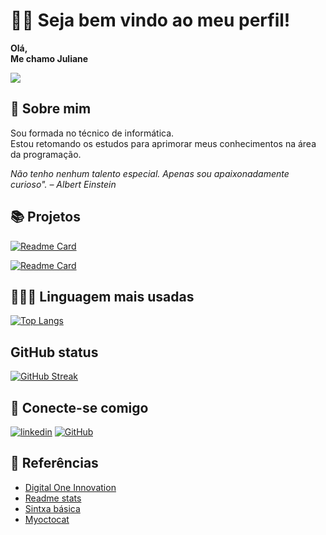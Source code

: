 
# 👋🏾 Seja bem vindo ao meu perfil!
**Olá, \
Me chamo Juliane**


![](https://previews.dropbox.com/p/thumb/ACQm5pDqggSmM-7Yzk62p2M82A4vYUR17eHvmquhR-CK8jQQcu3NC8QjvrhsNOfWRhqOcMQzkVF8A-9W-udbDwMQs2h8_cA3bEHThuyefGBMJagXcqdSsX4NqSComClQKLRXi-a0ypMcj_h--EZnpBn9srf_iy5-D9t8FPgNUb8BR9zyOkHL9u0PxTguJD2Doc3Fdr_NJrX_D5-b76UNOfKnj2J72cNYnBdoRE1cuNhm2izpvURK9g4tQY8LpJxgeS2QWieJZ6kzegy5JsD3X9JliXgXyHAGv9baevem67m9-kBA7cvO5f9XIweIkkng_3wkJAZ7OZhT55BshNNq7yb8/p.png)




## 🚀 Sobre mim

Sou formada no técnico de informática.\
Estou retomando os estudos para aprimorar meus conhecimentos na área da programação.


*Não tenho nenhum talento especial. Apenas sou apaixonadamente curioso". – Albert Einstein* 


## 📚 Projetos


[![Readme Card](https://github-readme-stats.vercel.app/api/pin/?username=julianeSC&repo=Pitu&theme=dracula)](https://github.com/anuraghazra/github-readme-stats)

[![Readme Card](https://github-readme-stats.vercel.app/api/pin/?username=julianeSC&repo=Projeto_Android&theme=dracula)](https://github.com/anuraghazra/github-readme-stats)


## 👨🏾‍💻 Linguagem mais usadas

[![Top Langs](https://github-readme-stats.vercel.app/api/top-langs/?username=julianeSC&theme=dracula&locale=pt-br&hide_title=true)](https://github.com/anuraghazra/github-readme-stats)

## GitHub status

[![GitHub Streak](https://streak-stats.demolab.com/?user=julianeSC&theme=bear&background=000&border=30A3DC&dates=FFF)](https://git.io/streak-stats)



## 📧 Conecte-se comigo
[![linkedin](https://img.shields.io/badge/LinkedIn-0077B5?style=for-the-badge&logo=linkedin&logoColor=white)](https://www.linkedin.com/in/juliane-silva-a4b759135/)
[![GitHub](https://img.shields.io/badge/GitHub-100000?style=for-the-badge&logo=github&logoColor=white)](https://github.com/julianeSC)





## 🔎 Referências 
- [Digital One Innovation](https://www.dio.me/)
- [Readme stats](https://github.com/anuraghazra/github-readme-stats/blob/master/docs/readme_pt-BR.md#cart%C3%A3o-de-estat%C3%ADsticas-do-github)
- [Sintxa básica](https://docs.github.com/pt/get-started/writing-on-github/getting-started-with-writing-and-formatting-on-github/basic-writing-and-formatting-syntax#styling-text)
- [Myoctocat](https://myoctocat.com/)







